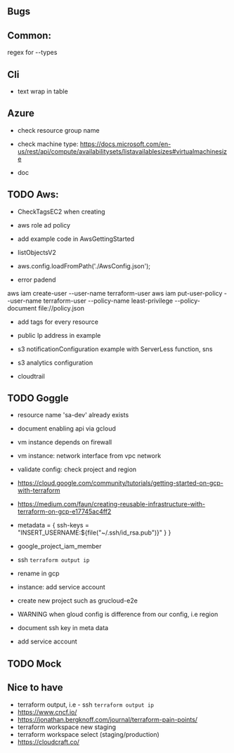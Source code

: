 ## Bugs

## Common:

regex for --types

## Cli

- text wrap in table

## Azure

- check resource group name
- check machine type: https://docs.microsoft.com/en-us/rest/api/compute/availabilitysets/listavailablesizes#virtualmachinesize

- doc

## TODO Aws:

- CheckTagsEC2 when creating
- aws role ad policy

- add example code in AwsGettingStarted
- listObjectsV2
- aws.config.loadFromPath('./AwsConfig.json');

- error padend

aws iam create-user --user-name terraform-user
aws iam put-user-policy --user-name terraform-user --policy-name least-privilege --policy-document file://policy.json

- add tags for every resource
- public Ip address in example

- s3 notificationConfiguration example with ServerLess function, sns

- s3 analytics configuration

* cloudtrail

## TODO Goggle

- resource name 'sa-dev' already exists

- document enabling api via gcloud
- vm instance depends on firewall
- vm instance: network interface from vpc network
- validate config: check project and region

- https://cloud.google.com/community/tutorials/getting-started-on-gcp-with-terraform
- https://medium.com/faun/creating-reusable-infrastructure-with-terraform-on-gcp-e17745ac4ff2

- metadata = {
  ssh-keys = "INSERT_USERNAME:\${file("~/.ssh/id_rsa.pub")}"
  }
  }
- google_project_iam_member

- ssh `terraform output ip`
- rename in gcp
- instance: add service account
- create new project such as grucloud-e2e
- WARNING when gloud config is difference from our config, i.e region
- document ssh key in meta data
- add service account

## TODO Mock

## Nice to have

- terraform output, i.e - ssh `terraform output ip`
- https://www.cncf.io/
- https://jonathan.bergknoff.com/journal/terraform-pain-points/
- terraform workspace new staging
- terraform workspace select (staging/production)
- https://cloudcraft.co/
